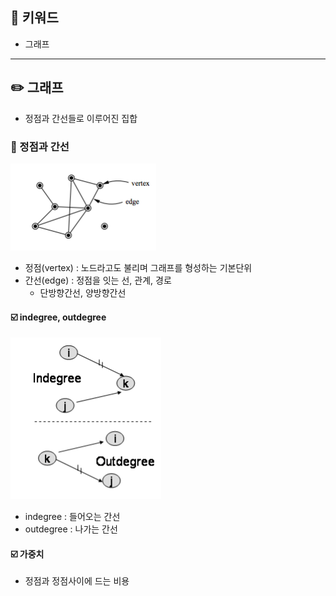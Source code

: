 ## 📓 키워드

- 그래프

---

## ✏️ 그래프

- 정점과 간선들로 이루어진 집합

### 💭 정점과 간선

![img.png](../img/그래프.png)

- 정점(vertex) : 노드라고도 불리며 그래프를 형성하는 기본단위
- 간선(edge) : 정점을 잇는 선, 관계, 경로
  - 단방향간선, 양방향간선

#### ☑️ indegree, outdegree

![img_1.png](../img/indegree,outdegree.png)

- indegree : 들어오는 간선
- outdegree : 나가는 간선

#### ☑️ 가중치

- 정점과 정점사이에 드는 비용